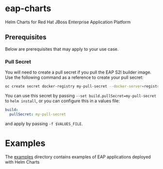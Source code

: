 # eap-charts
Helm Charts for Red Hat JBoss Enterprise Application Platform

## Prerequisites
Below are prerequisites that may apply to your use case.

### Pull Secret
You will need to create a pull secret if you pull the EAP S2I builder image. Use the following command as a reference to create your pull secret:
```bash
oc create secret docker-registry my-pull-secret --docker-server=registry.redhat.io --docker-username=$USERNAME --docker-password=$PASSWORD --docker-email=$EMAIL
```

You can use this secret by passing `--set build.pullSecret=my-pull-secret` to `helm install`, or you can configure this in a values file:
```yaml
build:
  pullSecret: my-pull-secret
```
and apply by passing `-f $VALUES_FILE`.

# Examples

The [examples](./examples/) directory contains examples of EAP applications deployed with Helm Charts